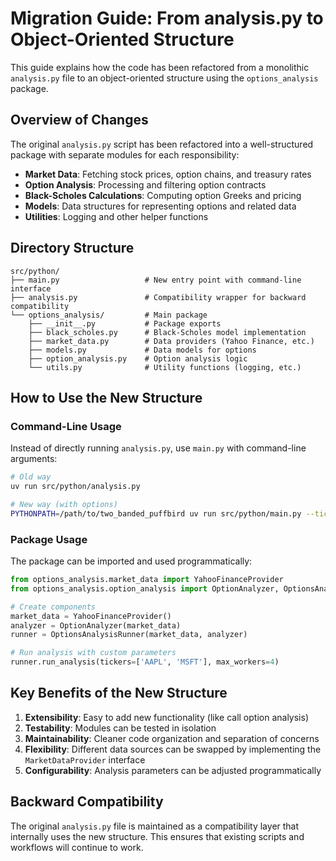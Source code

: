 # Migration Guide: From analysis.py to Object-Oriented Structure

This guide explains how the code has been refactored from a monolithic `analysis.py` file to an object-oriented structure using the `options_analysis` package.

## Overview of Changes

The original `analysis.py` script has been refactored into a well-structured package with separate modules for each responsibility:

- **Market Data**: Fetching stock prices, option chains, and treasury rates
- **Option Analysis**: Processing and filtering option contracts
- **Black-Scholes Calculations**: Computing option Greeks and pricing
- **Models**: Data structures for representing options and related data
- **Utilities**: Logging and other helper functions

## Directory Structure

```
src/python/
├── main.py                   # New entry point with command-line interface
├── analysis.py               # Compatibility wrapper for backward compatibility
└── options_analysis/         # Main package
    ├── __init__.py           # Package exports
    ├── black_scholes.py      # Black-Scholes model implementation
    ├── market_data.py        # Data providers (Yahoo Finance, etc.)
    ├── models.py             # Data models for options
    ├── option_analysis.py    # Option analysis logic
    └── utils.py              # Utility functions (logging, etc.)
```

## How to Use the New Structure

### Command-Line Usage

Instead of directly running `analysis.py`, use `main.py` with command-line arguments:

```bash
# Old way
uv run src/python/analysis.py

# New way (with options)
PYTHONPATH=/path/to/two_banded_puffbird uv run src/python/main.py --tickers AAPL,MSFT --max-workers 4
```

### Package Usage

The package can be imported and used programmatically:

```python
from options_analysis.market_data import YahooFinanceProvider
from options_analysis.option_analysis import OptionAnalyzer, OptionsAnalysisRunner

# Create components
market_data = YahooFinanceProvider()
analyzer = OptionAnalyzer(market_data)
runner = OptionsAnalysisRunner(market_data, analyzer)

# Run analysis with custom parameters
runner.run_analysis(tickers=['AAPL', 'MSFT'], max_workers=4)
```

## Key Benefits of the New Structure

1. **Extensibility**: Easy to add new functionality (like call option analysis)
2. **Testability**: Modules can be tested in isolation
3. **Maintainability**: Cleaner code organization and separation of concerns
4. **Flexibility**: Different data sources can be swapped by implementing the `MarketDataProvider` interface
5. **Configurability**: Analysis parameters can be adjusted programmatically

## Backward Compatibility

The original `analysis.py` file is maintained as a compatibility layer that internally uses the new structure. This ensures that existing scripts and workflows will continue to work.
